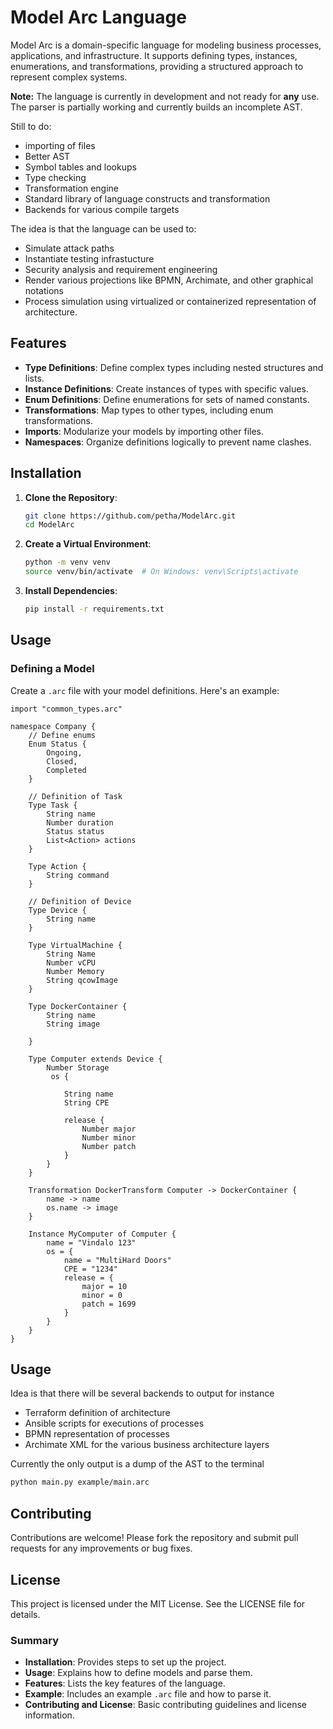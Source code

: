 
# Model Arc Language

Model Arc is a domain-specific language for modeling business processes, applications, and infrastructure. It supports defining types, instances, enumerations, and transformations, providing a structured approach to represent complex systems.


**Note:** The language is currently in development and not ready for **any** use. The parser is partially working and currently builds an incomplete AST.

Still to do:
- importing of files
- Better AST
- Symbol tables and lookups 
- Type checking
- Transformation engine 
- Standard library of language constructs and transformation
- Backends for various compile targets


The idea is that the language can be used to:
- Simulate attack paths
- Instantiate testing infrastucture
- Security analysis and requirement engineering
- Render various projections like BPMN, Archimate, and other graphical notations
- Process simulation using virtualized or containerized representation of architecture.


## Features

- **Type Definitions**: Define complex types including nested structures and lists.
- **Instance Definitions**: Create instances of types with specific values.
- **Enum Definitions**: Define enumerations for sets of named constants.
- **Transformations**: Map types to other types, including enum transformations.
- **Imports**: Modularize your models by importing other files.
- **Namespaces**: Organize definitions logically to prevent name clashes.

## Installation

1. **Clone the Repository**:
    ```bash
    git clone https://github.com/petha/ModelArc.git
    cd ModelArc
    ```

2. **Create a Virtual Environment**:
    ```bash
    python -m venv venv
    source venv/bin/activate  # On Windows: venv\Scripts\activate
    ```

3. **Install Dependencies**:
    ```bash
    pip install -r requirements.txt
    ```

## Usage

### Defining a Model

Create a `.arc` file with your model definitions. Here's an example:

```arc
import "common_types.arc"

namespace Company {
    // Define enums
    Enum Status {
        Ongoing,
        Closed,
        Completed
    }

    // Definition of Task
    Type Task {
        String name
        Number duration
        Status status
        List<Action> actions
    }

    Type Action {
        String command
    }

    // Definition of Device
    Type Device {
        String name     
    }

    Type VirtualMachine {
        String Name
        Number vCPU
        Number Memory
        String qcowImage
    }

    Type DockerContainer {
        String name
        String image

    }

    Type Computer extends Device {
        Number Storage
         os {
        
            String name
            String CPE
        
            release {
                Number major
                Number minor
                Number patch
            }
        }
    } 

    Transformation DockerTransform Computer -> DockerContainer {
        name -> name
        os.name -> image 
    }

    Instance MyComputer of Computer {
        name = "Vindalo 123"
        os = {
            name = "MultiHard Doors"
            CPE = "1234"
            release = {
                major = 10
                minor = 0
                patch = 1699
            }
        }
    }
}

```

## Usage 
Idea is that there will be several backends to output for instance
- Terraform definition of architecture 
- Ansible scripts for executions of processes
- BPMN representation of processes 
- Archimate XML for the various business architecture layers 

Currently the only output is a dump of the AST to the terminal

```bash
python main.py example/main.arc   
```

## Contributing
Contributions are welcome! Please fork the repository and submit pull requests for any improvements or bug fixes.

## License
This project is licensed under the MIT License. See the LICENSE file for details.

### Summary

- **Installation**: Provides steps to set up the project.
- **Usage**: Explains how to define models and parse them.
- **Features**: Lists the key features of the language.
- **Example**: Includes an example `.arc` file and how to parse it.
- **Contributing and License**: Basic contributing guidelines and license information.


